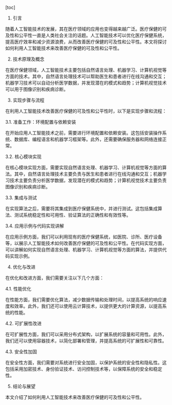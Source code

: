 
[toc]                    
                
                
1. 引言

随着人工智能技术的发展，其在医疗领域的应用也变得越来越广泛。医疗保健的可及性和公平性一直是人类社会关注的话题。人工智能技术可以优化医疗保健系统，提高医疗效率和减少资源浪费，从而改善医疗保健的可及性和公平性。本文将探讨如何利用人工智能技术来改善医疗保健的可及性和公平性。

2. 技术原理及概念

在医疗保健领域，人工智能技术主要包括自然语言处理、机器学习、计算机视觉等方面的技术。其中，自然语言处理技术可以帮助医生和患者进行在线沟通和交互；机器学习技术可以自动分析医学数据，并发现潜在的模式和趋势；计算机视觉技术可以用于图像识别和疾病诊断。

3. 实现步骤与流程

在利用人工智能技术改善医疗保健的可及性和公平性时，以下是实现步骤和流程：

3.1. 准备工作：环境配置与依赖安装

在开始应用人工智能技术之前，需要进行环境配置和依赖安装。这包括安装操作系统、数据库、编程语言和机器学习框架等。此外，还需要确保服务器和网络连接正常。

3.2. 核心模块实现

在核心模块实现方面，需要实现自然语言处理、机器学习、计算机视觉等方面的算法。其中，自然语言处理技术主要负责与医生和患者进行在线沟通和交互；机器学习技术主要负责分析医学数据，发现潜在的模式和趋势；计算机视觉技术主要负责图像识别和疾病诊断。

3.3. 集成与测试

在实现算法之后，需要将其集成到医疗保健系统中，并进行测试。这包括集成算法、测试系统稳定性和可用性、验证算法的正确性和有效性等。

3.4. 应用示例与代码实现讲解

在应用示例方面，我们可以利用现有的医疗保健系统，如医院、诊所、医疗设备等，以展示人工智能技术如何改善医疗保健的可及性和公平性。在代码实现方面，可以讲解如何实现自然语言处理、机器学习、计算机视觉等方面的算法，并提供代码实现示例。

4. 优化与改进

在优化和改进方面，我们需要关注以下几个方面：

4.1. 性能优化

在性能方面，我们需要优化算法，减少数据传输和处理时间，以提高系统的响应速度和效率。此外，我们还可以使用云计算技术，以提供更大的计算资源，以提高系统的性能。

4.2. 可扩展性改进

在可扩展性方面，我们可以采用分布式架构，以扩展系统的容量和可用性。此外，我们还可以使用容器技术，以简化部署和管理，并提高系统的可扩展性和可靠性。

4.3. 安全性加固

在安全性方面，我们需要对系统进行安全加固，以保护系统的安全性和隐私性。这包括采用加密技术、身份验证技术、访问控制技术等，以保障系统的安全和稳定性。

5. 结论与展望

本文介绍了如何利用人工智能技术来改善医疗保健的可及性和公平性。

